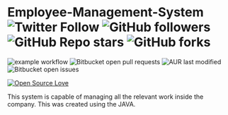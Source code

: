 # Employee-Management-System     <img alt="Twitter Follow" src="https://img.shields.io/twitter/follow/sadeepdilshan69?style=social"> <img alt="GitHub followers" src="https://img.shields.io/github/followers/sadeep654?style=social">  <img alt="GitHub Repo stars" src="https://img.shields.io/github/stars/sadeep654/Employee-Management-System?style=social"> <img alt="GitHub forks" src="https://img.shields.io/github/forks/sadeep654/Employee-Management-System?style=social">

![example workflow](https://github.com/github/docs/actions/workflows/main.yml/badge.svg) <img alt="Bitbucket open pull requests" src="https://img.shields.io/bitbucket/pr/sadeep654/Employee-Management-System"> <img alt="AUR last modified" src="https://img.shields.io/aur/last-modified/Employee-Management-System"> <img alt="Bitbucket open issues" src="https://img.shields.io/bitbucket/issues/sadeep654/Employee-Management-System">

[![Open Source Love](https://badges.frapsoft.com/os/v2/open-source.svg?v=103)](https://github.com/sadeep654/Employee-Management-System) 


This system is capable of managing all the relevant work inside the company. This was created using the JAVA.
